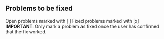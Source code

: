 ## Problems to be fixed

Open problems marked with [ ]
Fixed problems marked with [x]
**IMPORTANT**: Only mark a problem as fixed once the user has confirmed that the fix worked.

